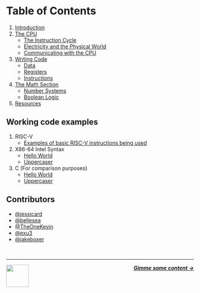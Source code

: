 # Table of Contents

1. [Introduction](/guide/introduction.md)
1. [The CPU](/guide/cpu/cpu.md)
   - [The Instruction Cycle](/guide/cpu/instruction-cycle.md)
   - [Electricity and the Physical World](/guide/cpu/physical-world.md)
   - [Communicating with the CPU](/guide/cpu/communicating.md)
2. [Writing Code](/guide/writing-code/writing-code.md)
   - [Data](/guide/writing-code/guide.md)
   - [Registers](/guide/writing-code/registers.md)
   - [Instructions](/guide/writing-code/instructions.md)
3. [The Math Section](/math/number-system.md)
   - [Number Systems](/guide/math/number-systems.md)
   - [Boolean Logic](/guide/math/boolean-logic.md)
4. [Resources](/guide/resources.md)

## Working code examples

1. RISC-V
   - [Examples of basic RISC-V instructions being used](/code/riscv/riscv.s)
1. X86-64 Intel Syntax
   - [Hello World](/code/x86-intel/hello-world/hello-world.asm)
   - [Uppercaser](/code/x86-intel/uppercaser/uppercaser.asm)
1. C (For comparison purposes)
   - [Hello World](/code/c/hello-world/hello-world.c)
   - [Uppercaser](/code/c/uppercaser/uppercaser.c)

## Contributors

- [@jessicard](https://github.com/jessicard)
- [@bellesea](https://github.com/bellesea)
- [@TheOneKevin](https://github.com/theonekevin)
- [@exu3](https://github.com/exu3)
- [@jakeboxer](https://github.com/jakeboxer)

<br />

---

<a href="https://github.com/hackclub/some-assembly-required">
  <picture>
    <source media="(prefers-color-scheme: dark)" srcset="https://cloud-5aq8uo1rv-hack-club-bot.vercel.app/0backd.png">
    <img align="left" width="60" src="https://cloud-5v3nvbscw-hack-club-bot.vercel.app/0backl.png" />
  </picture>
</a>

<p align="right">
  <em>
    <b>
      <a href="/guide/introduction.md">
        Gimme some content →
      </a>
    </b>
  </em>
</p>
